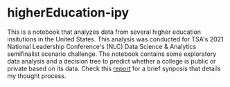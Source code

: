 # higherEducation-ipy

This is a notebook that analyzes data from several higher education insitutions in the United States. This analysis was conducted for TSA's 2021 National Leadership Conference's (NLC) Data Science & Analytics semifinalist scenario challenge. The notebook contains some exploratory data analysis and a decision tree to predict whether a college is public or private based on its data. Check this <a href="https://github.com/sam-shridhar1950f/higherEducation-ipy/blob/main/Report/Data%20Science%20%26%20Analytics%20Semifinals_Visualization%20and%20Synopsis%20(1).pdf">report</a> for a brief synposis that details my thought process.
